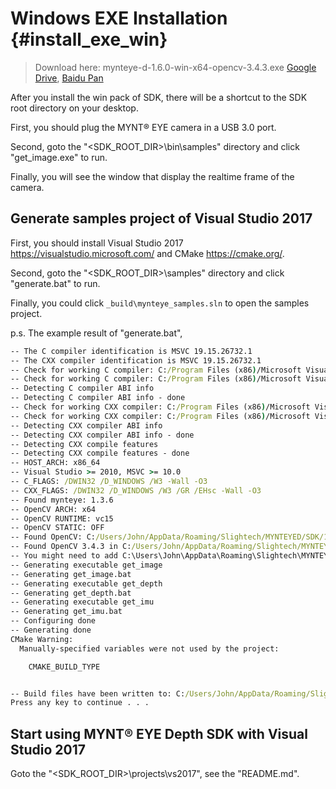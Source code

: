 # Windows EXE Installation {#install_exe_win}

> Download here: mynteye-d-1.6.0-win-x64-opencv-3.4.3.exe [Google Drive](https://drive.google.com/open?id=1IP2kcnpOIWg5wQFhuMIdcToVlWUf0WD2), [Baidu Pan](https://pan.baidu.com/s/1zKVF4e85zrAq5-cClXnIKQ)

After you install the win pack of SDK, there will be a shortcut to the SDK root directory on your desktop.

First, you should plug the MYNT® EYE camera in a USB 3.0 port.

Second, goto the "<SDK_ROOT_DIR>\bin\samples" directory and click "get_image.exe" to run.

Finally, you will see the window that display the realtime frame of the camera.

## Generate samples project of Visual Studio 2017

First, you should install Visual Studio 2017 <https://visualstudio.microsoft.com/> and CMake <https://cmake.org/>.

Second, goto the "<SDK_ROOT_DIR>\samples" directory and click "generate.bat" to run.

Finally, you could click `_build\mynteye_samples.sln` to open the samples project.

p.s. The example result of "generate.bat",

```cmd
-- The C compiler identification is MSVC 19.15.26732.1
-- The CXX compiler identification is MSVC 19.15.26732.1
-- Check for working C compiler: C:/Program Files (x86)/Microsoft Visual Studio/2017/Community/VC/Tools/MSVC/14.15.26726/bin/Hostx86/x64/cl.exe
-- Check for working C compiler: C:/Program Files (x86)/Microsoft Visual Studio/2017/Community/VC/Tools/MSVC/14.15.26726/bin/Hostx86/x64/cl.exe -- works
-- Detecting C compiler ABI info
-- Detecting C compiler ABI info - done
-- Check for working CXX compiler: C:/Program Files (x86)/Microsoft Visual Studio/2017/Community/VC/Tools/MSVC/14.15.26726/bin/Hostx86/x64/cl.exe
-- Check for working CXX compiler: C:/Program Files (x86)/Microsoft Visual Studio/2017/Community/VC/Tools/MSVC/14.15.26726/bin/Hostx86/x64/cl.exe -- works
-- Detecting CXX compiler ABI info
-- Detecting CXX compiler ABI info - done
-- Detecting CXX compile features
-- Detecting CXX compile features - done
-- HOST_ARCH: x86_64
-- Visual Studio >= 2010, MSVC >= 10.0
-- C_FLAGS: /DWIN32 /D_WINDOWS /W3 -Wall -O3
-- CXX_FLAGS: /DWIN32 /D_WINDOWS /W3 /GR /EHsc -Wall -O3
-- Found mynteye: 1.3.6
-- OpenCV ARCH: x64
-- OpenCV RUNTIME: vc15
-- OpenCV STATIC: OFF
-- Found OpenCV: C:/Users/John/AppData/Roaming/Slightech/MYNTEYED/SDK/1.3.6/3rdparty/opencv/build (found version "3.4.3")
-- Found OpenCV 3.4.3 in C:/Users/John/AppData/Roaming/Slightech/MYNTEYED/SDK/1.3.6/3rdparty/opencv/build/x64/vc15/lib
-- You might need to add C:\Users\John\AppData\Roaming\Slightech\MYNTEYED\SDK\1.3.6\3rdparty\opencv\build\x64\vc15\bin to your PATH to be able to run your applications.
-- Generating executable get_image
-- Generating get_image.bat
-- Generating executable get_depth
-- Generating get_depth.bat
-- Generating executable get_imu
-- Generating get_imu.bat
-- Configuring done
-- Generating done
CMake Warning:
  Manually-specified variables were not used by the project:

    CMAKE_BUILD_TYPE


-- Build files have been written to: C:/Users/John/AppData/Roaming/Slightech/MYNTEYED/SDK/1.3.6/samples/_build
Press any key to continue . . .
```

## Start using MYNT® EYE Depth SDK with Visual Studio 2017

Goto the "<SDK_ROOT_DIR>\projects\vs2017", see the "README.md".
